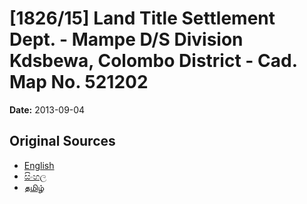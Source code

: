 # [1826/15] Land Title Settlement Dept. - Mampe D/S Division Kdsbewa, Colombo District - Cad. Map No. 521202

**Date:** 2013-09-04

## Original Sources

- [English](https://documents.gov.lk/view/extra-gazettes/2013/9/1826-15_E.pdf)
- [සිංහල](https://documents.gov.lk/view/extra-gazettes/2013/9/1826-15_S.pdf)
- [தமிழ்](https://documents.gov.lk/view/extra-gazettes/2013/9/1826-15_T.pdf)
